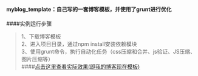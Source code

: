 #### myblog_template：自己写的一套博客模板，并使用了grunt进行优化
####实例运行步骤
> 1、下载博客模板  
> 2、进入项目目录，通过npm install安装依赖模块  
> 3、使用grunt命令，执行自动化任务（css压缩和合并、js验证、JS压缩、图片压缩等）  
####[点击这里查看实际效果(即我的博客现在模板)](http://y.dobit.top/Detail/197.html)
